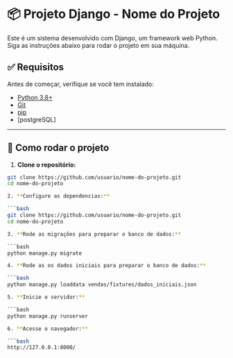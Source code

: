 # 📦 Projeto Django - Nome do Projeto

Este é um sistema desenvolvido com Django, um framework web Python. Siga as instruções abaixo para rodar o projeto em sua máquina.

## ✅ Requisitos

Antes de começar, verifique se você tem instalado:

- [Python 3.8+](https://www.python.org/downloads/)
- [Git](https://git-scm.com/)
- [pip](https://pip.pypa.io/en/stable/)
- [postgreSQL]

---

## 🚀 Como rodar o projeto

1. **Clone o repositório:**

```bash
git clone https://github.com/usuario/nome-do-projeto.git
cd nome-do-projeto

2. **Configure as dependencias:**

```bash
git clone https://github.com/usuario/nome-do-projeto.git
cd nome-do-projeto

3. **Rode as migrações para preparar o banco de dados:**

```bash
python manage.py migrate

4. **Rode as os dados iniciais para preparar o banco de dados:**

```bash
python manage.py loaddata vendas/fixtures/dados_iniciais.json

5. **Inicie o servidor:**

```bash
python manage.py runserver

6. **Acesse o navegador:**

```bash
http://127.0.0.1:8000/